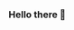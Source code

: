 ### Hello there 👋
<!--
**Happycipher/Happycipher** is a ✨ _special_ ✨ repository because its `README.md` (this file) appears on your GitHub profile.

